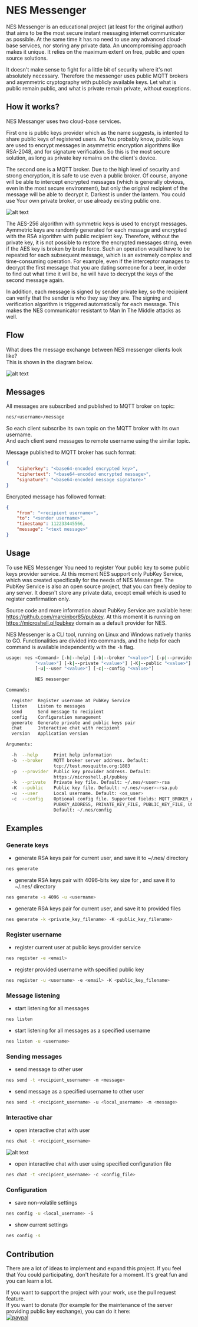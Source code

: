 # NES Messenger
NES Messenger is an educational project (at least for the original author)
that aims to be the most secure instant messaging internet communicator as possible.
At the same time it has no need to use any advanced cloud-base services,
nor storing any private data. An uncompromising approach makes it unique.
It relies on the maximum extent on free, public and open source solutions.

It doesn't make sense to fight for a little bit of security where it's not absolutely necessary.
Therefore the messenger uses public MQTT brokers and asymmetric cryptography with publicly available keys.
Let what is public remain public, and what is private remain private, without exceptions.

## How it works?
NES Messanger uses two cloud-base services.

First one is public keys provider which as the name suggests, is intented to share public keys of registered users.
As You probably know, public keys are used to encrypt messages in asymmetric encryption algorithms like RSA-2048,
and for signature verification. So this is the most secure solution, as long as private key remains on the client's device.

The second one is a MQTT broker. Due to the high level of security and strong encryption,
it is safe to use even a public broker. Of course, anyone will be able to intercept encrypted messages
(which is generally obvious, even in the most secure environment), but only the original recipient of the message
will be able to decrypt it. Darkest is under the lantern. You could use Your own private broker, or use already existing public one.

![alt text](assets/cloud.png?raw=true "Cloud architecture")

The AES-256 algorithm with symmetric keys is used to encrypt messages. Aymmetric keys are randomly generated
for each message and encrypted with the RSA algorithm with public recipient key. Therefore, without the private key,
it is not possible to restore the encrypted messages string, even if the AES key is broken by brute force.
Such an operation would have to be repeated for each subsequent message, which is an extremely complex
and time-consuming operation. For example, even if the interceptor manages to decrypt the first message
that you are dating someone for a beer, in order to find out what time it will be,
he will have to decrypt the keys of the second message again.

In addition, each message is signed by sender private key, so the recipient can verify that the sender
is who they say they are. The signing and verification algorithm is triggered automatically for each message.
This makes the NES communicator resistant to Man In The Middle attacks as well.

## Flow
What does the message exchange between NES messenger clients look like?\
This is shown in the diagram below.

![alt text](assets/message_flow.png?raw=true "Cloud architecture")

## Messages
All messages are subscribed and published to MQTT broker on topic:
```bash
nes/<username>/message
```

So each client subscribe its own topic on the MQTT broker with its own username.\
And each client send messages to remote username using the similar topic.

Message published to MQTT broker has such format:

```json
{
    "cipherkey": "<base64-encoded encrypted key>",
    "ciphertext": "<base64-encoded encrypted message>",
    "signature": "<base64-encoded message signature>"
}
```

Encrypted message has followed format:
```json
{
    "from": "<recipient username>",
    "to": "<sender username>",
    "timestamp": 112233445566,
    "message": "<text message>"
}
```

## Usage
To use NES Messenger You need to register Your public key to some public keys provider service.
At this moment NES support only PubKey Service, which was created specifically for the needs of NES Messenger.
The PubKey Service is also an open source project, that you can freely deploy to any server.
It doesn't store any private data, except email which is used to register confirmation only.

Source code and more information about PubKey Service are available here: https://github.com/marcinbor85/pubkey.
At this moment it is running on https://microshell.pl/pubkey domain as a default provider for NES.

NES Messenger is a CLI tool, running on Linux and Windows natively thanks to GO. Functionalities are divided into commands,
and the help for each command is available independently with the ```-h``` flag.

```bash
usage: nes <Command> [-h|--help] [-b|--broker "<value>"] [-p|--provider
           "<value>"] [-k|--private "<value>"] [-K|--public "<value>"]
           [-u|--user "<value>"] [-c|--config "<value>"]

           NES messenger

Commands:

  register  Register username at PubKey Service
  listen    Listen to messages
  send      Send message to recipient
  config    Configuration management
  generate  Generate private and public keys pair
  chat      Interactive chat with recipient
  version   Application version

Arguments:

  -h  --help      Print help information
  -b  --broker    MQTT broker server address. Default:
                  tcp://test.mosquitto.org:1883
  -p  --provider  Public key provider address. Default:
                  https://microshell.pl/pubkey
  -k  --private   Private key file. Default: ~/.nes/<user>-rsa
  -K  --public    Public key file. Default: ~/.nes/<user>-rsa.pub
  -u  --user      Local username. Default: <os_user>
  -c  --config    Optional config file. Supported fields: MQTT_BROKER_ADDRESS,
                  PUBKEY_ADDRESS, PRIVATE_KEY_FILE, PUBLIC_KEY_FILE, USERNAME.
                  Default: ~/.nes/config
```

## Examples

### Generate keys
- generate RSA keys pair for current user, and save it to ~/.nes/ directory
```bash
nes generate
```

- generate RSA keys pair with 4096-bits key size for <username>, and save it to ~/.nes/ directory
```bash
nes generate -s 4096 -u <username>
```

- generate RSA keys pair for current user, and save it to provided files
```bash
nes generate -k <private_key_filename> -K <public_key_filename>
```

### Register username
- register current user at public keys provider service
```bash
nes register -e <email>
```

- register provided username with specified public key
```bash
nes register -u <username> -e <email> -K <public_key_filename>
```

### Message listening
- start listening for all messages
```bash
nes listen
```

- start listening for all messages as a specified username
```bash
nes listen -u <username>
```

### Sending messages
- send message to other user
```bash
nes send -t <recipient_username> -m <message>
```

- send message as a specified username to other user
```bash
nes send -t <recipient_username> -u <local_username> -m <message>
```

### Interactive char
- open interactive chat with user
```bash
nes chat -t <recipient_username>
```

![alt text](assets/chat.png?raw=true "Interactive chat")

- open interactive chat with user using specified configuration file
```bash
nes chat -t <recipient_username> -c <config_file>
```

### Configuration
- save non-volatile settings
```bash
nes config -u <local_username> -S
```

- show current settings
```bash
nes config -s
```

## Contribution
There are a lot of ideas to implement and expand this project.
If you feel that You could participating, don't hesitate for a moment.
It's great fun and you can learn a lot.

If you want to support the project with your work, use the pull request feature.\
If you want to donate (for example for the maintenance of the server providing public key exchange), you can do it here:\
[![paypal](https://www.paypalobjects.com/en_US/i/btn/btn_donate_LG.gif)](https://www.paypal.com/donate/?hosted_button_id=ZEAEAXGRVZJR8)